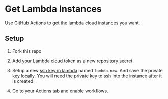 # Get Lambda Instances

Use GitHub Actions to get the lambda cloud instances you want.

## Setup

1. Fork this repo

2. Add your Lambda [cloud token](https://cloud.lambdalabs.com/api-keys) as a new [repository secret](https://github.com/hamelsmu/get-lambda/settings/secrets/actions).

3. Setup a new [ssh key in lambda](https://cloud.lambdalabs.com/ssh-keys) named `lambda-new`.  And save the private key locally. You will need the private key to ssh into the instance after it is created.

4. Go to your Actions tab and enable workflows.





